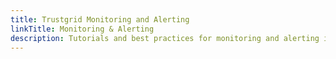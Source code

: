 ```yaml
---
title: Trustgrid Monitoring and Alerting 
linkTitle: Monitoring & Alerting
description: Tutorials and best practices for monitoring and alerting in Trustgrid.
---
```

